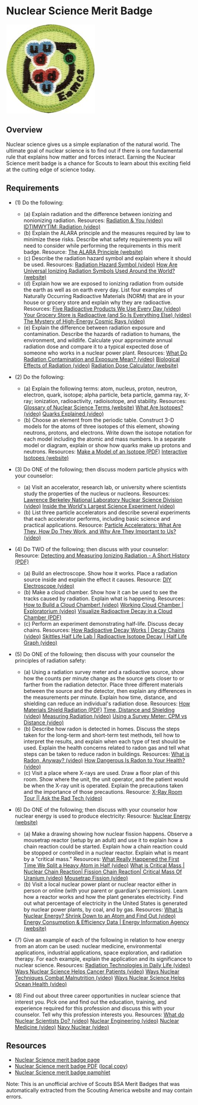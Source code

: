 

# Nuclear Science Merit Badge

![Nuclear Science Merit Badge](images/nuclear-science-merit-badge.jpg)

## Overview



Nuclear science gives us a simple explanation of the natural world. The ultimate goal of nuclear science is to find out if there is one fundamental rule that explains how matter and forces interact. Earning the Nuclear Science merit badge is a chance for Scouts to learn about this exciting field at the cutting edge of science today.

## Requirements

* (1) Do the following:
    * (a) Explain radiation and the difference between ionizing and nonionizing radiation. Resources: [Radiation & You (video)](https://youtu.be/FrVUJ2c_Rwc?si=3e61M3Jbgg9w3ToV) [IDTIMWYTIM: Radiation (video)](https://youtu.be/uJ3ea9fa6CA?si=lpSg7dn3koa5wAOV)
    * (b) Explain the ALARA principle and the measures required by law to minimize these risks. Describe what safety requirements you will need to consider while performing the requirements in this merit badge. Resource: [ The ALARA Principle (website)](https://www.cdc.gov/radiation-health/safety/alara.html)
    * (c) Describe the radiation hazard symbol and explain where it should be used. Resources: [Radiation Hazard Symbol (video)](https://youtu.be/Nss1nl56fPo?si=gjiyC4gVAGL9CMsk) [How Are Universal Ionizing Radiation Symbols Used Around the World? (website)](https://www.iaea.org/newscenter/news/how-are-universal-ionizing-radiation-symbols-used-around-the-world/)
    * (d) Explain how we are exposed to ionizing radiation from outside the earth as well as on earth every day. List four examples of Naturally Occurring Radioactive Materials (NORM) that are in your house or grocery store and explain why they are radioactive. Resources: [Five Radioactive Products We Use Every Day (video)](https://youtu.be/-9gD6FMivTQ?si=O-BCuqRKLgTMGZpg) [Your Grocery Store is Radioactive (and So Is Everything Else) (video)](https://youtu.be/FZtR3UEEkXA?si=jC5BJJVPgtDS4nK3) [The Mystery of High-Energy Cosmic Rays (video)](https://youtu.be/_bKbMARsE-4?si=ba7MFiT_UCPs9WZj)
    * (e) Explain the difference between radiation exposure and contamination. Describe the hazards of radiation to humans, the environment, and wildlife. Calculate your approximate annual radiation dose and compare it to a typical expected dose of someone who works in a nuclear power plant. Resources: [What Do Radiation Contamination and Exposure Mean? (video)](https://youtu.be/Ry2YpGjnakg?si=zaj2augqvJll6mwb) [Biological Effects of Radiation (video)](https://youtu.be/EuKzI3g5ra4?si=0z8dwKUGPc34S2YD) [ Radiation Dose Calculator (website)](https://www.ans.org/nuclear/dosechart/)


* (2) Do the following:
    * (a) Explain the following terms: atom, nucleus, proton, neutron, electron, quark, isotope; alpha particle, beta particle, gamma ray, X-ray; ionization, radioactivity, radioisotope, and stability. Resources: [Glossary of Nuclear Science Terms (website)](https://nplab.webspace.durham.ac.uk/glossary/) [What Are Isotopes? (video)](https://youtu.be/faB9Gb7bl9I?si=Et7Yi1cp8zLvyppP) [Quarks Explained (video)](https://youtu.be/LraNu_78sCw?si=o4zrlNUwhUT69eB6)
    * (b) Choose an element from the periodic table. Construct 3-D models for the atoms of three isotopes of this element, showing neutrons, protons, and electrons. Write down the isotope notation for each model including the atomic and mass numbers. In a separate model or diagram, explain or show how quarks make up protons and neutrons. Resources: [Make a Model of an Isotope (PDF)](https://filestore.scouting.org/filestore/Merit_Badge_ReqandRes/Requirement%20Resources/Nuclear%20Science/Isotope%20Model%20Activity.pdf) [Interactive Isotopes (website)](https://isotopes.ans.org/)


* (3) Do ONE of the following; then discuss modern particle physics with  your counselor:
    * (a) Visit an accelerator, research lab, or university where scientists study the properties of the nucleus or nucleons.   Resources:[ Lawrence Berkeley National Laboratory Nuclear Science Division (video)](https://youtu.be/N3i6CgUHSoc?si=tXJzA1pfqwIYRlXE) [Inside the World's Largest Science Experiment (video)](https://youtu.be/nrXhK3Gh5EE?si=kH7N_aBRmhyZOkpJ)
    * (b) List three particle accelerators and describe several experiments that each accelerator performs, including basic science and practical applications. Resource: [Particle Accelerators: What Are They, How Do They Work, and Why Are They Important to Us? (video)](https://youtu.be/vIeRLeQq7V4?si=wf3TBAQxCGd1nYA5)


* (4) Do TWO of the following; then discuss with your counselor:  Resource: [Detecting and Measuring Ionizing Radiation - A Short History (PDF)](https://www.iaea.org/sites/default/files/publications/magazines/bulletin/bull23-4/23405043136.pdf)
    * (a) Build an electroscope. Show how it works. Place a radiation source inside and explain the effect it causes. Resource: [DIY Electroscope (video)](https://youtu.be/fCpaNzpFhPo?si=VwL6Mi6do8qlSrhI)
    * (b) Make a cloud chamber. Show how it can be used to see the tracks caused by radiation. Explain what is happening. Resources: [How to Build a Cloud Chamber! (video)](https://youtu.be/pewTySxfTQk?si=0aPyTx0YDHrocIAv) [Working Cloud Chamber | Exploratorium (video)](https://youtu.be/jh7SzrNWGhI?si=C4cCRtQruDkCGpAv) [Visualize Radioactive Decay in a Cloud Chamber (PDF)](https://www.ans.org/file/17977/1/Visualizing%20Radiation%20Poster%202024.pdf%20)
    * (c) Perform an experiment demonstrating half-life. Discuss decay chains. Resources: [How Radioactive Decay Works | Decay Chains (video)](https://youtu.be/fo1tgibNLss?si=K2DrEfEaGW5MSdOR) [Skittles Half Life Lab | Radioactive Isotope Decay | Half Life Graph (video)](https://youtu.be/mCSXJNVdK0Y?si=A3UPqOjowKtkSmxk)


* (5) Do ONE of the following; then discuss with your counselor the principles of radiation safety:
    * (a) Using a radiation survey meter and a radioactive source, show how the counts per minute change as the source gets closer to or farther from the radiation detector. Place three different materials between the source and the detector, then explain any differences in the measurements per minute. Explain how time, distance, and shielding can reduce an individual's radiation dose. Resources: [How Materials Shield Radiation (PDF)](https://filestore.scouting.org/filestore/Merit_Badge_ReqandRes/Requirement%20Resources/Nuclear%20Science/shutterstock_1169023357.pdf)  [Time, Distance and Shielding (video)](https://youtu.be/bNSKIbRNy3c?si=3WqSseNb_EbOeZAx)  [Measuring Radiation (video)](https://youtu.be/GdZD_hJBdOE?si=p4mOulsJpBxDWH5j)  [Using a Survey Meter: CPM vs Distance (video)](https://youtu.be/0-Yaeh3dOZk?si=Z1MokzEOznMdvlZD)
    * (b) Describe how radon is detected in homes. Discuss the steps taken for the long-term and short-term test methods, tell how to interpret the results, and explain when each type of test should be used. Explain the health concerns related to radon gas and tell what steps can be taken to reduce radon in buildings. Resources: [What is Radon, Anyway? (video)](https://youtu.be/24aoot_CwoM?si=IYOyLpbVk2z2fb4R)  [How Dangerous Is Radon to Your Health? (video)](https://youtu.be/SlRVdKdTBFE?si=pJrBWumWDON3uPcG)
    * (c) Visit a place where X-rays are used. Draw a floor plan of this room. Show where the unit, the unit operator, and the patient would be when the X-ray unit is operated. Explain the precautions taken and the importance of those precautions. Resource: [X-Ray Room Tour || Ask the Rad Tech (video)](https://youtu.be/-pwY3-7lJJg?si=qctALb5U-IM9vG-K)


* (6) Do ONE of the following; then discuss with your counselor how nuclear energy is used to produce electricity:  Resource:  [Nuclear Energy (website)](https://www.ans.org/nuclear/energy/)
    * (a) Make a drawing showing how nuclear fission happens. Observe a mousetrap reactor (setup by an adult) and use it to explain how a chain reaction could be started. Explain how a chain reaction could be stopped or controlled in a nuclear reactor. Explain what is meant by a "critical mass." Resources: [What Really Happened the First Time We Split a Heavy Atom in Half (video)](https://youtu.be/O2pyRDQgVjk?si=xYh6mItbfRQoaWqN)  [What is Critical Mass | Nuclear Chain Reaction| Fission Chain Reaction| Critical Mass Of Uranium (video)](https://youtu.be/czjAtx8GjjA?si=l0xUwP2x5pJyQB85)  [Mousetrap Fission (video)](https://youtu.be/vjqIJW_Qr3c?si=VFFlUgoPcuDMwqWh)
    * (b) Visit a local nuclear power plant or nuclear reactor either in person or online (with your parent or guardian's permission). Learn how a reactor works and how the plant generates electricity. Find out what percentage of electricity in the United States is generated by nuclear power plants, by coal, and by gas. Resources: [What Is Nuclear Energy? Shrink Down to an Atom and Find Out (video)](https://youtu.be/6K5gy3RLcKc?si=sJl0OAEvTIGX7Pq-)  [Energy Consumption & Efficiency Data | Energy Information Agency (website)](https://www.eia.gov/consumption/)


* (7) Give an example of each of the following in relation to how energy from an atom can be used: nuclear medicine, environmental applications, industrial applications, space exploration, and radiation therapy. For each example, explain the application and its significance to nuclear science.  Resources:  [Radiation Technologies in Daily Life (video)](https://youtu.be/ePiNdzWjoWM?si=-VppE0yfL7AjUIN_)    [Ways Nuclear Science Helps Cancer Patients (video)](https://youtu.be/zEihqK-jhBM?si=uLt8bBAD2BtJPBKJ)    [Ways Nuclear Techniques Combat Malnutrition (video)](https://youtu.be/Wya79Ly8ec4?si=tCRoh8i2hF04R_F3)    [Ways Nuclear Science Helps Ocean Health (video)](https://youtu.be/WYxo_iuzGYk?si=62AsgY7kDBUzLiZd)
* (8) Find out about three career opportunities in nuclear science that interest you. Pick one and find out the education, training, and experience required for this profession and discuss this with your counselor. Tell why this  profession interests you.  Resources:  [What do Nuclear Scientists Do?  (video)](https://youtu.be/yedU3hs2cy8?si=_Dn1dycqxCP_X0EB)    [Nuclear Engineering (video)](https://youtu.be/T5ptjDBGcP0?si=EJs0knZ2loLDV64Y)    [Nuclear Medicine (video)](https://youtu.be/XcaChXkQmbM?si=Q4pbFu6uCxbkM2B_)    [Navy Nuclear (video)](https://youtu.be/kU4Jzcj3bhM?si=4auD1J2itDYR8_8B)


## Resources

- [Nuclear Science merit badge page](https://www.scouting.org/merit-badges/nuclear-science/)
- [Nuclear Science merit badge PDF](https://filestore.scouting.org/filestore/Merit_Badge_ReqandRes/Pamphlets/Nuclear%20Science.pdf) ([local copy](files/nuclear-science-merit-badge.pdf))
- [Nuclear Science merit badge pamphlet](https://www.scoutshop.org/nuclear-science-merit-badge-pamphlet-660061.html)

Note: This is an unofficial archive of Scouts BSA Merit Badges that was automatically extracted from the Scouting America website and may contain errors.